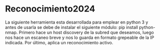 # Reconocimiento2024
La siguiente herramienta esta desarrollada para emplear en python 3 y antes de usarla se debe de instalar el siguiente módulo: pip install python-nmap.  Primero hace un host discovery de la subred que deseamos, luego nos hace un escaneo breve y nos lo guarda en formato grepeable de la IP indicada. Por último, aplica un reconocimiento activo.
